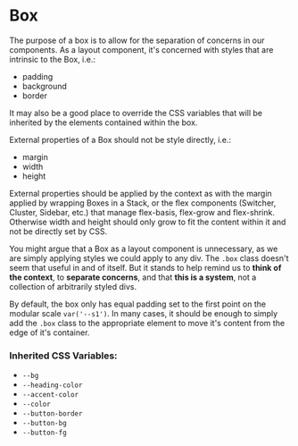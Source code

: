 <!-- This is the general documentation layout. Add or remove any sections as needed, but try to stay consistent across components. -->
# Box

The purpose of a box is to allow for the separation of concerns in our components. As a layout component, it's concerned with styles that are intrinsic to the Box, i.e.: 

 - padding
 - background
 - border

It may also be a good place to override the CSS variables that will be inherited by the elements contained within the box.

External properties of a Box should not be style directly, i.e.:

  - margin
  - width
  - height

External properties should be applied by the context as with the margin applied by wrapping Boxes in a Stack, or the flex components (Switcher, Cluster, Sidebar, etc.) that manage flex-basis, flex-grow and flex-shrink. Otherwise width and height should only grow to fit the content within it and not be directly set by CSS.

You might argue that a Box as a layout component is unnecessary, as we are simply applying styles we could apply to any div. The `.box` class doesn't seem that useful in and of itself. But it stands to help remind us to **think of the context**, to **separate concerns**, and that **this is a system**, not a collection of arbitrarily styled divs.

By default, the box only has equal padding set to the first point on the modular scale `var('--s1')`.  In many cases, it should be enough to simply add the `.box` class to the appropriate element to move it's content from the edge of it's container.

### Inherited CSS Variables:

 - `--bg`
 - `--heading-color`
 - `--accent-color`
 - `--color`
 - `--button-border`
 - `--button-bg`
 - `--button-fg`

